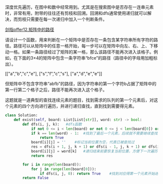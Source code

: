 深度优先遍历，在图中和数中经常用到。尤其是在搜索图中是否存在一连串元素时，非常有用，附带的往往还有剪枝和回溯。回溯和dfs通常使用递归就可以解决，而剪枝只需要在每一次递归中加入一个判断条件。

[剑指offer12.矩阵中的路径](https://leetcode-cn.com/problems/ju-zhen-zhong-de-lu-jing-lcof/)

请设计一个函数，用来判断在一个矩阵中是否存在一条包含某字符串所有字符的路径。路径可以从矩阵中的任意一格开始，每一步可以在矩阵中向左、右、上、下移动一格。如果一条路径经过了矩阵的某一格，那么该路径不能再次进入该格子。例如，在下面的3×4的矩阵中包含一条字符串“bfce”的路径（路径中的字母用加粗标出）。

[["a","b","c","e"],
["s","f","c","s"],
["a","d","e","e"]]

但矩阵中不包含字符串“abfb”的路径，因为字符串的第一个字符b占据了矩阵中的第一行第二个格子之后，路径不能再次进入这个格子。


这题就是一道典型的查找连续元素的题目，找到需求的队列的第一个元素后，对这个元素的四个方向进行遍历，并进行递归查找，直到找到需要得元素。
````python
class Solution:
    def exist(self, board: List[List[str]], word: str) -> bool:
        def dfs(i, j, k):   #dfs函数
            if not 0 <= i < len(board) or not 0 <= j < len(board[0]) or board[i][j] != word[k]: return False    #剪枝，当出界或者当前位置元素不是所需求得元素时，剪枝
            if k == len(word) - 1:  #找到了最后一个元素，后续就不需要继续查找，剪枝
                return True
            board[i][j] = ''    #标记当前位置为空，代表已被查找过
            res = dfs(i + 1, j, k + 1) or dfs(i - 1, j, k + 1) or dfs(i, j + 1, k + 1) or dfs(i, j - 1, k + 1)    #递归调用，遍历四个方向，如果有一个方向存在那就返回true，否则返回false
            board[i][j] = word[k]   #递归结束前要恢复当前位置，方便下一次遍历
            return res

        for i in range(len(board)):
            for j in range(len(board[0])):
                if dfs(i, j, 0): return True    #找到对应得第一个元素开始进行dfs
        return False
````
